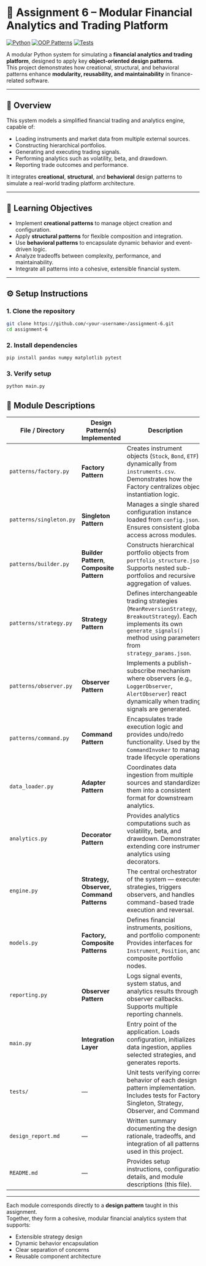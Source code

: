# 🧩 Assignment 6 – Modular Financial Analytics and Trading Platform

[![Python](https://img.shields.io/badge/Python-3.10+-blue.svg)](https://www.python.org/)
[![OOP Patterns](https://img.shields.io/badge/Design%20Patterns-Factory%2C%20Singleton%2C%20Builder%2C%20Decorator%2C%20Adapter%2C%20Composite%2C%20Strategy%2C%20Observer%2C%20Command-orange.svg)]()
[![Tests](https://img.shields.io/badge/tests-pytest-green.svg)]()

A modular Python system for simulating a **financial analytics and trading platform**, designed to apply key **object-oriented design patterns**.  
This project demonstrates how creational, structural, and behavioral patterns enhance **modularity, reusability, and maintainability** in finance-related software.

---

## 📖 Overview

This system models a simplified financial trading and analytics engine, capable of:
- Loading instruments and market data from multiple external sources.
- Constructing hierarchical portfolios.
- Generating and executing trading signals.
- Performing analytics such as volatility, beta, and drawdown.
- Reporting trade outcomes and performance.

It integrates **creational**, **structural**, and **behavioral** design patterns to simulate a real-world trading platform architecture.

---

## 🎯 Learning Objectives

- Implement **creational patterns** to manage object creation and configuration.  
- Apply **structural patterns** for flexible composition and integration.  
- Use **behavioral patterns** to encapsulate dynamic behavior and event-driven logic.  
- Analyze tradeoffs between complexity, performance, and maintainability.  
- Integrate all patterns into a cohesive, extensible financial system.  

---

## ⚙️ Setup Instructions

### 1. Clone the repository
```bash
git clone https://github.com/<your-username>/assignment-6.git
cd assignment-6
```
### 2. Install dependencies
```bash
pip install pandas numpy matplotlib pytest
```
### 3. Verify setup
```bash
python main.py
```


## 🧩 Module Descriptions

| File / Directory | Design Pattern(s) Implemented | Description |
|------------------|-------------------------------|--------------|
| `patterns/factory.py` | **Factory Pattern** | Creates instrument objects (`Stock`, `Bond`, `ETF`) dynamically from `instruments.csv`. Demonstrates how the Factory centralizes object instantiation logic. |
| `patterns/singleton.py` | **Singleton Pattern** | Manages a single shared configuration instance loaded from `config.json`. Ensures consistent global access across modules. |
| `patterns/builder.py` | **Builder Pattern**, **Composite Pattern** | Constructs hierarchical portfolio objects from `portfolio_structure.json`. Supports nested sub-portfolios and recursive aggregation of values. |
| `patterns/strategy.py` | **Strategy Pattern** | Defines interchangeable trading strategies (`MeanReversionStrategy`, `BreakoutStrategy`). Each implements its own `generate_signals()` method using parameters from `strategy_params.json`. |
| `patterns/observer.py` | **Observer Pattern** | Implements a publish-subscribe mechanism where observers (e.g., `LoggerObserver`, `AlertObserver`) react dynamically when trading signals are generated. |
| `patterns/command.py` | **Command Pattern** | Encapsulates trade execution logic and provides undo/redo functionality. Used by the `CommandInvoker` to manage trade lifecycle operations. |
| `data_loader.py` | **Adapter Pattern** | Coordinates data ingestion from multiple sources and standardizes them into a consistent format for downstream analytics. |
| `analytics.py` | **Decorator Pattern** | Provides analytics computations such as volatility, beta, and drawdown. Demonstrates extending core instrument analytics using decorators. |
| `engine.py` | **Strategy, Observer, Command Patterns** | The central orchestrator of the system — executes strategies, triggers observers, and handles command-based trade execution and reversal. |
| `models.py` | **Factory, Composite Patterns** | Defines financial instruments, positions, and portfolio components. Provides interfaces for `Instrument`, `Position`, and composite portfolio nodes. |
| `reporting.py` | **Observer Pattern** | Logs signal events, system status, and analytics results through observer callbacks. Supports multiple reporting channels. |
| `main.py` | **Integration Layer** | Entry point of the application. Loads configuration, initializes data ingestion, applies selected strategies, and generates reports. |
| `tests/` | — | Unit tests verifying correct behavior of each design pattern implementation. Includes tests for Factory, Singleton, Strategy, Observer, and Command. |
| `design_report.md` | — | Written summary documenting the design rationale, tradeoffs, and integration of all patterns used in this project. |
| `README.md` | — | Provides setup instructions, configuration details, and module descriptions (this file). |

---

Each module corresponds directly to a **design pattern** taught in this assignment.  
Together, they form a cohesive, modular financial analytics system that supports:
- Extensible strategy design  
- Dynamic behavior encapsulation  
- Clear separation of concerns  
- Reusable component architecture



